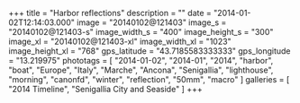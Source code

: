 +++
title = "Harbor reflections"
description = ""
date = "2014-01-02T12:14:03.000"
image = "20140102@121403"
image_s = "20140102@121403-s"
image_width_s = "400"
image_height_s = "300"
image_xl = "20140102@121403-xl"
image_width_xl = "1023"
image_height_xl = "768"
gps_latitude = "43.7185583333333"
gps_longitude = "13.219975"
phototags = [ "2014-01-02", "2014-01", "2014", "harbor", "boat", "Europe", "Italy", "Marche", "Ancona", "Senigallia", "lighthouse", "morning", "canonfd", "winter", "reflection", "50mm", "macro" ]
galleries = [ "2014 Timeline", "Senigallia City and Seaside" ]
+++
